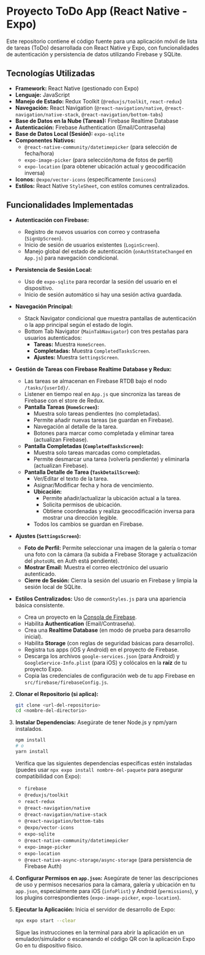# Proyecto ToDo App (React Native - Expo)

Este repositorio contiene el código fuente para una aplicación móvil de lista de tareas (ToDo) desarrollada con React Native y Expo, con funcionalidades de autenticación y persistencia de datos utilizando Firebase y SQLite.

## Tecnologías Utilizadas

- **Framework:** React Native (gestionado con Expo)
- **Lenguaje:** JavaScript
- **Manejo de Estado:** Redux Toolkit (`@reduxjs/toolkit`, `react-redux`)
- **Navegación:** React Navigation (`@react-navigation/native`, `@react-navigation/native-stack`, `@react-navigation/bottom-tabs`)
- **Base de Datos en la Nube (Tareas):** Firebase Realtime Database
- **Autenticación:** Firebase Authentication (Email/Contraseña)
- **Base de Datos Local (Sesión):** `expo-sqlite`
- **Componentes Nativos:**
  - `@react-native-community/datetimepicker` (para selección de fecha/hora)
  - `expo-image-picker` (para selección/toma de fotos de perfil)
  - `expo-location` (para obtener ubicación actual y geocodificación inversa)
- **Iconos:** `@expo/vector-icons` (específicamente `Ionicons`)
- **Estilos:** React Native `StyleSheet`, con estilos comunes centralizados.

## Funcionalidades Implementadas

- **Autenticación con Firebase:**
  - Registro de nuevos usuarios con correo y contraseña (`SignUpScreen`).
  - Inicio de sesión de usuarios existentes (`LoginScreen`).
  - Manejo global del estado de autenticación (`onAuthStateChanged` en `App.js`) para navegación condicional.
- **Persistencia de Sesión Local:**
  - Uso de `expo-sqlite` para recordar la sesión del usuario en el dispositivo.
  - Inicio de sesión automático si hay una sesión activa guardada.
- **Navegación Principal:**
  - Stack Navigator condicional que muestra pantallas de autenticación o la app principal según el estado de login.
  - Bottom Tab Navigator (`MainTabNavigator`) con tres pestañas para usuarios autenticados:
    - **Tareas:** Muestra `HomeScreen`.
    - **Completadas:** Muestra `CompletedTasksScreen`.
    - **Ajustes:** Muestra `SettingsScreen`.
- **Gestión de Tareas con Firebase Realtime Database y Redux:**
  - Las tareas se almacenan en Firebase RTDB bajo el nodo `/tasks/{userId}/`.
  - Listener en tiempo real en `App.js` que sincroniza las tareas de Firebase con el store de Redux.
  - **Pantalla Tareas (`HomeScreen`):**
    - Muestra solo tareas pendientes (no completadas).
    - Permite añadir nuevas tareas (se guardan en Firebase).
    - Navegación al detalle de la tarea.
    - Botones para marcar como completada y eliminar tarea (actualizan Firebase).
  - **Pantalla Completadas (`CompletedTasksScreen`):**
    - Muestra solo tareas marcadas como completadas.
    - Permite desmarcar una tarea (volverla pendiente) y eliminarla (actualizan Firebase).
  - **Pantalla Detalle de Tarea (`TaskDetailScreen`):**
    - Ver/Editar el texto de la tarea.
    - Asignar/Modificar fecha y hora de vencimiento.
    - **Ubicación:**
      - Permite añadir/actualizar la ubicación actual a la tarea.
      - Solicita permisos de ubicación.
      - Obtiene coordenadas y realiza geocodificación inversa para mostrar una dirección legible.
    - Todos los cambios se guardan en Firebase.
- **Ajustes (`SettingsScreen`):**
  - **Foto de Perfil:** Permite seleccionar una imagen de la galería o tomar una foto con la cámara (la subida a Firebase Storage y actualización del `photoURL` en Auth está pendiente).
  - **Mostrar Email:** Muestra el correo electrónico del usuario autenticado.
  - **Cierre de Sesión:** Cierra la sesión del usuario en Firebase y limpia la sesión local de SQLite.
- **Estilos Centralizados:** Uso de `commonStyles.js` para una apariencia básica consistente.


    - Crea un proyecto en la [Consola de Firebase](https://console.firebase.google.com/).
    - Habilita **Authentication** (Email/Contraseña).
    - Crea una **Realtime Database** (en modo de prueba para desarrollo inicial).
    - Habilita **Storage** (con reglas de seguridad básicas para desarrollo).
    - Registra tus apps (iOS y Android) en el proyecto de Firebase.
    - Descarga los archivos `google-services.json` (para Android) y `GoogleService-Info.plist` (para iOS) y colócalos en la **raíz** de tu proyecto Expo.
    - Copia las credenciales de configuración web de tu app Firebase en `src/firebase/firebaseConfig.js`.

2.  **Clonar el Repositorio (si aplica):**

    ```bash
    git clone <url-del-repositorio>
    cd <nombre-del-directorio>
    ```

3.  **Instalar Dependencias:**
    Asegúrate de tener Node.js y npm/yarn instalados.

    ```bash
    npm install
    # o
    yarn install
    ```

    Verifica que las siguientes dependencias específicas estén instaladas (puedes usar `npx expo install nombre-del-paquete` para asegurar compatibilidad con Expo):

    - `firebase`
    - `@reduxjs/toolkit`
    - `react-redux`
    - `@react-navigation/native`
    - `@react-navigation/native-stack`
    - `@react-navigation/bottom-tabs`
    - `@expo/vector-icons`
    - `expo-sqlite`
    - `@react-native-community/datetimepicker`
    - `expo-image-picker`
    - `expo-location`
    - `@react-native-async-storage/async-storage` (para persistencia de Firebase Auth)

4.  **Configurar Permisos en `app.json`:**
    Asegúrate de tener las descripciones de uso y permisos necesarios para la cámara, galería y ubicación en tu `app.json`, especialmente para iOS (`infoPlist`) y Android (`permissions`), y los plugins correspondientes (`expo-image-picker`, `expo-location`).

5.  **Ejecutar la Aplicación:**
    Inicia el servidor de desarrollo de Expo:
    ```bash
    npx expo start --clear
    ```
    Sigue las instrucciones en la terminal para abrir la aplicación en un emulador/simulador o escaneando el código QR con la aplicación Expo Go en tu dispositivo físico.
